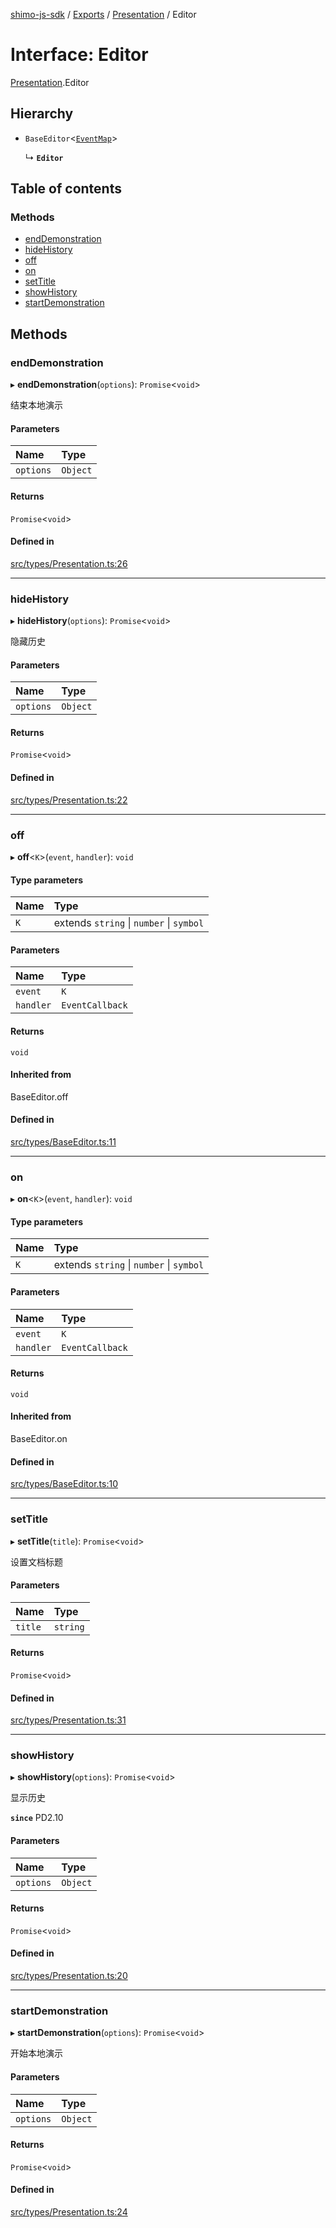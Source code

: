 [shimo-js-sdk](../README.md) / [Exports](../modules.md) / [Presentation](../modules/Presentation.md) / Editor

# Interface: Editor

[Presentation](../modules/Presentation.md).Editor

## Hierarchy

- `BaseEditor`<[`EventMap`](Presentation.EventMap.md)\>

  ↳ **`Editor`**

## Table of contents

### Methods

- [endDemonstration](Presentation.Editor.md#enddemonstration)
- [hideHistory](Presentation.Editor.md#hidehistory)
- [off](Presentation.Editor.md#off)
- [on](Presentation.Editor.md#on)
- [setTitle](Presentation.Editor.md#settitle)
- [showHistory](Presentation.Editor.md#showhistory)
- [startDemonstration](Presentation.Editor.md#startdemonstration)

## Methods

### endDemonstration

▸ **endDemonstration**(`options`): `Promise`<`void`\>

结束本地演示

#### Parameters

| Name | Type |
| :------ | :------ |
| `options` | `Object` |

#### Returns

`Promise`<`void`\>

#### Defined in

[src/types/Presentation.ts:26](https://github.com/shimohq/shimo-js-sdk/blob/1f0e6fa/src/types/Presentation.ts#L26)

___

### hideHistory

▸ **hideHistory**(`options`): `Promise`<`void`\>

隐藏历史

#### Parameters

| Name | Type |
| :------ | :------ |
| `options` | `Object` |

#### Returns

`Promise`<`void`\>

#### Defined in

[src/types/Presentation.ts:22](https://github.com/shimohq/shimo-js-sdk/blob/1f0e6fa/src/types/Presentation.ts#L22)

___

### off

▸ **off**<`K`\>(`event`, `handler`): `void`

#### Type parameters

| Name | Type |
| :------ | :------ |
| `K` | extends `string` \| `number` \| `symbol` |

#### Parameters

| Name | Type |
| :------ | :------ |
| `event` | `K` |
| `handler` | `EventCallback` |

#### Returns

`void`

#### Inherited from

BaseEditor.off

#### Defined in

[src/types/BaseEditor.ts:11](https://github.com/shimohq/shimo-js-sdk/blob/1f0e6fa/src/types/BaseEditor.ts#L11)

___

### on

▸ **on**<`K`\>(`event`, `handler`): `void`

#### Type parameters

| Name | Type |
| :------ | :------ |
| `K` | extends `string` \| `number` \| `symbol` |

#### Parameters

| Name | Type |
| :------ | :------ |
| `event` | `K` |
| `handler` | `EventCallback` |

#### Returns

`void`

#### Inherited from

BaseEditor.on

#### Defined in

[src/types/BaseEditor.ts:10](https://github.com/shimohq/shimo-js-sdk/blob/1f0e6fa/src/types/BaseEditor.ts#L10)

___

### setTitle

▸ **setTitle**(`title`): `Promise`<`void`\>

设置文档标题

#### Parameters

| Name | Type |
| :------ | :------ |
| `title` | `string` |

#### Returns

`Promise`<`void`\>

#### Defined in

[src/types/Presentation.ts:31](https://github.com/shimohq/shimo-js-sdk/blob/1f0e6fa/src/types/Presentation.ts#L31)

___

### showHistory

▸ **showHistory**(`options`): `Promise`<`void`\>

显示历史

**`since`** PD2.10

#### Parameters

| Name | Type |
| :------ | :------ |
| `options` | `Object` |

#### Returns

`Promise`<`void`\>

#### Defined in

[src/types/Presentation.ts:20](https://github.com/shimohq/shimo-js-sdk/blob/1f0e6fa/src/types/Presentation.ts#L20)

___

### startDemonstration

▸ **startDemonstration**(`options`): `Promise`<`void`\>

开始本地演示

#### Parameters

| Name | Type |
| :------ | :------ |
| `options` | `Object` |

#### Returns

`Promise`<`void`\>

#### Defined in

[src/types/Presentation.ts:24](https://github.com/shimohq/shimo-js-sdk/blob/1f0e6fa/src/types/Presentation.ts#L24)
